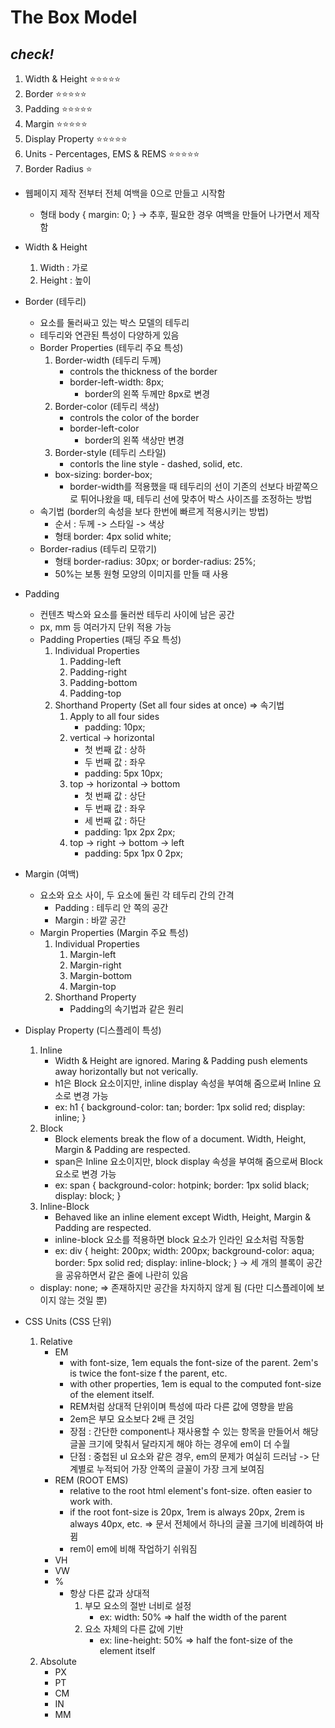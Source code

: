 # **The Box Model**

## *check!*
1. Width & Height ⭐⭐⭐⭐⭐
2. Border ⭐⭐⭐⭐⭐
3. Padding ⭐⭐⭐⭐⭐
4. Margin ⭐⭐⭐⭐⭐
5. Display Property ⭐⭐⭐⭐⭐
6. Units - Percentages, EMS & REMS ⭐⭐⭐⭐⭐
7. Border Radius ⭐

- 웹페이지 제작 전부터 전체 여백을 0으로 만들고 시작함
    - 형태
        body {
            margin: 0;
        }
        -> 추후, 필요한 경우 여백을 만들어 나가면서 제작함

- Width & Height
    1. Width : 가로
    2. Height : 높이

- Border (테두리)
    - 요소를 둘러싸고 있는 박스 모델의 테두리
    - 테두리와 연관된 특성이 다양하게 있음
    - Border Properties (테두리 주요 특성)
        1. Border-width (테두리 두께)
            - controls the thickness of the border
            - border-left-width: 8px;
                - border의 왼쪽 두께만 8px로 변경
        2. Border-color (테두리 색상)
            - controls the color of the border
            - border-left-color
                - border의 왼쪽 색상만 변경
        3. Border-style (테두리 스타일)
            - contorls the line style - dashed, solid, etc.
        * box-sizing: border-box;
            - border-width를 적용했을 때 테두리의 선이 기존의 선보다 바깥쪽으로 튀어나왔을 때, 테두리 선에 맞추어 박스 사이즈를 조정하는 방법
    - 속기법 (border의 속성을 보다 한번에 빠르게 적용시키는 방법)
        - 순서 : 두께 -> 스타일 -> 색상
        - 형태
            border: 4px solid white;
    - Border-radius (테두리 모깎기)
        - 형태
            border-radius: 30px;
            or
            border-radius: 25%;
        - 50%는 보통 원형 모양의 이미지를 만들 때 사용

- Padding
    - 컨텐츠 박스와 요소를 둘러싼 테두리 사이에 남은 공간
    - px, mm 등 여러가지 단위 적용 가능
    - Padding Properties (패딩 주요 특성)
        1. Individual Properties
            1. Padding-left
            2. Padding-right
            3. Padding-bottom
            4. Padding-top
        2. Shorthand Property (Set all four sides at once) => 속기법
            1. Apply to all four sides
                - padding: 10px;
            2. vertical -> horizontal
                - 첫 번째 값 : 상하
                - 두 번째 값 : 좌우
                - padding: 5px 10px;
            3. top -> horizontal -> bottom
                - 첫 번째 값 : 상단
                - 두 번째 값 : 좌우
                - 세 번째 값 : 하단
                - padding: 1px 2px 2px;               
            4. top -> right -> bottom -> left
                - padding: 5px 1px 0 2px;

- Margin (여백)
    - 요소와 요소 사이, 두 요소에 둘린 각 테두리 간의 간격
        * Padding : 테두리 안 쪽의 공간
        * Margin : 바깥 공간
    - Margin Properties (Margin 주요 특성)
        1. Individual Properties
            1. Margin-left
            2. Margin-right
            3. Margin-bottom
            4. Margin-top
        2. Shorthand Property
            - Padding의 속기법과 같은 원리

- Display Property (디스플레이 특성)
    1. Inline
        - Width & Height are ignored. Maring & Padding push elements away horizontally but not verically.
        - h1은 Block 요소이지만, inline display 속성을 부여해 줌으로써 Inline 요소로 변경 가능
        - ex:
            h1 {
                background-color: tan;
                border: 1px solid red;
                display: inline;
            }
    2. Block
        - Block elements break the flow of a document. Width, Height, Margin & Padding are respected.
        - span은 Inline 요소이지만, block display 속성을 부여해 줌으로써 Block 요소로 변경 가능
        - ex:
            span {
                background-color: hotpink;
                border: 1px solid black;
                display: block;
            }
    3. Inline-Block
        - Behaved like an inline element except Width, Height, Margin & Padding are respected.
        - inline-block 요소를 적용하면 block 요소가 인라인 요소처럼 작동함
        - ex:
            div {
                height: 200px;
                width: 200px;
                background-color: aqua;
                border: 5px solid red;
                display: inline-block;
            }
                -> 세 개의 블록이 공간을 공유하면서 같은 줄에 나란히 있음
    * display: none;
        => 존재하지만 공간을 차지하지 않게 됨 (다만 디스플레이에 보이지 않는 것일 뿐)

- CSS Units (CSS 단위)
    1. Relative
        - EM
            - with font-size, 1em equals the font-size of the parent. 2em's is twice the font-size f the parent, etc.
            - with other properties, 1em is equal to the computed font-size of the element itself.
            - REM처럼 상대적 단위이며 특성에 따라 다른 값에 영향을 받음
            - 2em은 부모 요소보다 2배 큰 것임
            - 장점 : 간단한 component나 재사용할 수 있는 항목을 만들어서 해당 글꼴 크기에 맞춰서 달라지게 해야 하는 경우에 em이 더 수월
            - 단점 : 중첩된 ul 요소와 같은 경우, em의 문제가 여실히 드러남
                -> 단계별로 누적되어 가장 안쪽의 글꼴이 가장 크게 보여짐
        - REM (ROOT EMS)
            - relative to the root html element's font-size. often easier to work with.
            - if the root font-size is 20px, 1rem is always 20px, 2rem is always 40px, etc.
                => 문서 전체에서 하나의 글꼴 크기에 비례하여 바뀜
            - rem이 em에 비해 작업하기 쉬워짐
        - VH
        - VW
        - %
            - 항상 다른 값과 상대적
                1. 부모 요소의 절반 너비로 설정
                    - ex:
                        width: 50%
                            => half the width of the parent
                2. 요소 자체의 다른 값에 기반 
                    - ex:
                        line-height: 50%
                            => half the font-size of the element itself
    2. Absolute
        - PX
        - PT
        - CM
        - IN
        - MM